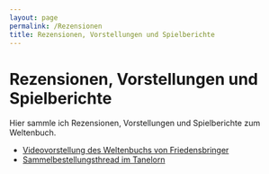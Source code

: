 ```yaml
---
layout: page
permalink: /Rezensionen
title: Rezensionen, Vorstellungen und Spielberichte
---
```


# Rezensionen, Vorstellungen und Spielberichte

Hier sammle ich Rezensionen, Vorstellungen und Spielberichte zum Weltenbuch.

- [Videovorstellung des Weltenbuchs von Friedensbringer](http://friedensbringer.wordpress.com/2009/09/21/das-weltenbuch/)
- [Sammelbestellungsthread im Tanelorn](http://tanelorn.net/index.php/topic,49063.25.html)
